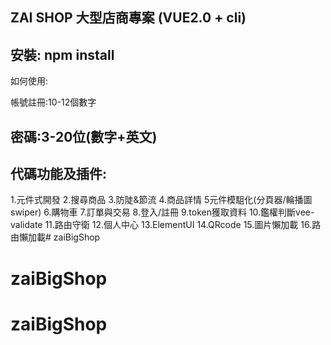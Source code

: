 ZAI SHOP 大型店商專案 (VUE2.0 + cli)
----------------------------------------------------
安裝: npm install 
-----------------------------------------------------
如何使用:

帳號註冊:10-12個數字

密碼:3-20位(數字+英文)
-----------------------------------------------------
代碼功能及插件:
-----------------------------------------------------
1.元件式開發
2.搜尋商品
3.防陡&節流
4.商品詳情
5元件模駔化(分頁器/輪播圖swiper)
6.購物車
7.訂單與交易
8.登入/註冊
9.token獲取資料
10.鑑權判斷vee-validate
11.路由守衛
12.個人中心
13.ElementUI
14.QRcode
15.圖片懶加載
16.路由懶加載# zaiBigShop
# zaiBigShop
# zaiBigShop
